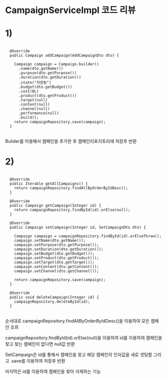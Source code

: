 # CampaignServicelmpl 코드 리뷰

# 1)
<pre>
<code>
  @Override
  public Campaign addCampaign(AddCampaignDto dto) {

    Campaign campaign = Campaign.builder()
      .name(dto.getName())
      .purpose(dto.getPurpose())
      .duration(dto.getDuration())
      .state("저장됨")
      .budget(dto.getBudget())
      .cost(0L)
      .product(dto.getProduct())
      .target(null)
      .content(null)
      .channel(null)
      .performance(null)
      .build();
    return campaignRepository.save(campaign);
  }
</code>
</pre>

Builder를 이용해서 캠페인을 추가한 후 캠페인리포지토리에 저장후 반환

# 2)

<pre>
<code>
  @Override
  public Iterable<Campaign> getAllCampaigns() {
    return campaignRepository.findAllByOrderByIdDesc();
  }

  @Override
  public Campaign getCampaign(Integer id) {
    return campaignRepository.findById(id).orElse(null);
  }

  @Override
  public Campaign setCampaign(Integer id, SetCampaignDto dto) {

    Campaign campaign = campaignRepository.findById(id).orElseThrow();
    campaign.setName(dto.getName());
    campaign.setPurpose(dto.getPurpose());
    campaign.setDuration(dto.getDuration());
    campaign.setBudget(dto.getBudget());
    campaign.setProduct(dto.getProduct());
    campaign.setTarget(dto.getTarget());
    campaign.setContent(dto.getContent());
    campaign.setChannel(dto.getChannel());

    return campaignRepository.save(campaign);
  }

  @Override
  public void deleteCampaign(Integer id) {
    campaignRepository.deleteById(id);
  }
</code>
</pre>

순서대로 campaignRepository.findAllByOrderByIdDesc()을 이용하여 모든 캠페인 조회

campaignRepository.findById(id).orElse(null)을 이용하여 id를 이용하여 캠페인을 찾고 찾는 캠페인이 없다면 null값 반환

SetCampaign은 id를 통해서 캠페인을 찾고 해당 캠페인의 인자값을 새로 셋팅함 그리고 .save를 이용하여 저장후 반환

마지막은 id를 이용하여 캠페인을 찾아 삭제하는 기능
